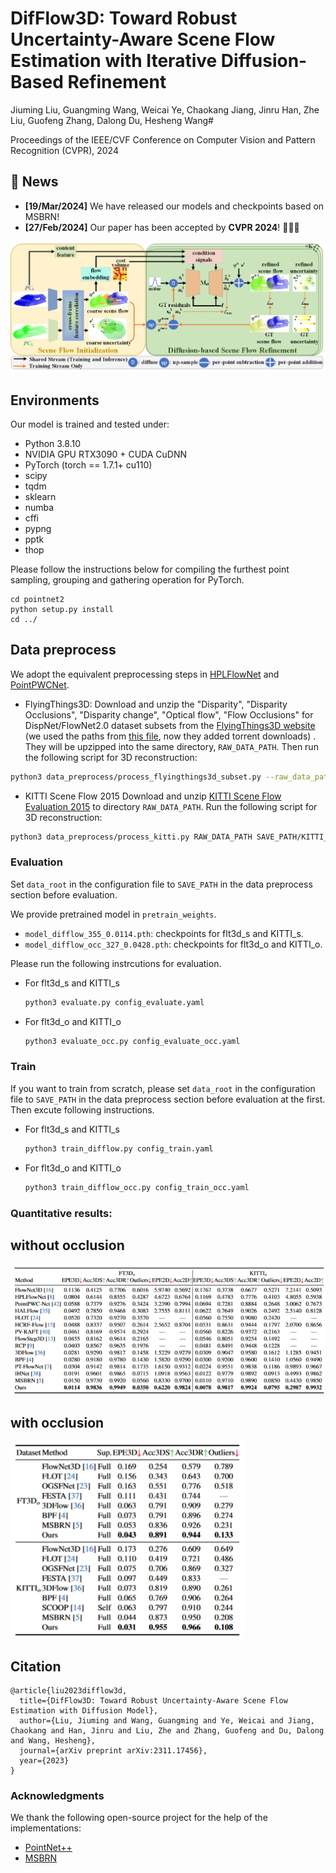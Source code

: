 # DifFlow3D: Toward Robust Uncertainty-Aware Scene Flow Estimation with Iterative Diffusion-Based Refinement
Jiuming Liu, Guangming Wang, Weicai Ye, Chaokang Jiang, Jinru Han, Zhe Liu, Guofeng Zhang, Dalong Du, Hesheng Wang#

Proceedings of the IEEE/CVF Conference on Computer Vision and Pattern Recognition (CVPR), 2024

## 📣 News
- **[19/Mar/2024]** We have released our models and checkpoints based on MSBRN!
- **[27/Feb/2024]** Our paper has been accepted by **CVPR 2024**! 🥳🥳🥳
  
<img src="pipeline.png">

## Environments
Our model is trained and tested under:
* Python 3.8.10
* NVIDIA GPU RTX3090 + CUDA CuDNN
* PyTorch (torch == 1.7.1+ cu110)
* scipy
* tqdm
* sklearn
* numba
* cffi
* pypng
* pptk
* thop

Please follow the instructions below for compiling the furthest point sampling, grouping and gathering operation for PyTorch.
```
cd pointnet2
python setup.py install
cd ../
```


## Data preprocess

We adopt the equivalent preprocessing steps in [HPLFlowNet](https://web.cs.ucdavis.edu/~yjlee/projects/cvpr2019-HPLFlowNet.pdf) and [PointPWCNet](https://github.com/DylanWusee/PointPWC).

* FlyingThings3D:
Download and unzip the "Disparity", "Disparity Occlusions", "Disparity change", "Optical flow", "Flow Occlusions" for DispNet/FlowNet2.0 dataset subsets from the [FlyingThings3D website](https://lmb.informatik.uni-freiburg.de/resources/datasets/SceneFlowDatasets.en.html) (we used the paths from [this file](https://lmb.informatik.uni-freiburg.de/data/FlyingThings3D_subset/FlyingThings3D_subset_all_download_paths.txt), now they added torrent downloads)
. They will be upzipped into the same directory, `RAW_DATA_PATH`. Then run the following script for 3D reconstruction:

```bash
python3 data_preprocess/process_flyingthings3d_subset.py --raw_data_path RAW_DATA_PATH --save_path SAVE_PATH/FlyingThings3D_subset_processed_35m --only_save_near_pts
```

* KITTI Scene Flow 2015
Download and unzip [KITTI Scene Flow Evaluation 2015](http://www.cvlibs.net/download.php?file=data_scene_flow.zip) to directory `RAW_DATA_PATH`.
Run the following script for 3D reconstruction:

```bash
python3 data_preprocess/process_kitti.py RAW_DATA_PATH SAVE_PATH/KITTI_processed_occ_final
```

### Evaluation
Set `data_root` in the configuration file to `SAVE_PATH` in the data preprocess section before evaluation. 

We provide pretrained model in ```pretrain_weights```.
- `model_difflow_355_0.0114.pth`: checkpoints for flt3d_s and KITTI_s.
- `model_difflow_occ_327_0.0428.pth`: checkpoints for flt3d_o and KITTI_o.

Please run the following instrcutions for evaluation.
- For flt3d_s and KITTI_s
    ```bash
    python3 evaluate.py config_evaluate.yaml
    ```
- For flt3d_o and KITTI_o
    ```bash
    python3 evaluate_occ.py config_evaluate_occ.yaml
    ```


  
### Train
If you want to train from scratch, please set `data_root` in the configuration file to `SAVE_PATH` in the data preprocess section before evaluation at the first. Then excute following instructions.

- For flt3d_s and KITTI_s
    ```bash
    python3 train_difflow.py config_train.yaml
    ```
- For flt3d_o and KITTI_o
    ```bash
    python3 train_difflow_occ.py config_train_occ.yaml
    ```

### Quantitative results:
## without occlusion 
<img src="no_occ.png">

## with occlusion
<img src="occ.png">

## Citation
```
@article{liu2023difflow3d,
  title={DifFlow3D: Toward Robust Uncertainty-Aware Scene Flow Estimation with Diffusion Model},
  author={Liu, Jiuming and Wang, Guangming and Ye, Weicai and Jiang, Chaokang and Han, Jinru and Liu, Zhe and Zhang, Guofeng and Du, Dalong and Wang, Hesheng},
  journal={arXiv preprint arXiv:2311.17456},
  year={2023}
}
```
### Acknowledgments
We thank the following open-source project for the help of the implementations:
- [PointNet++](https://github.com/charlesq34/pointnet2) 
- [MSBRN](https://github.com/cwc1260/MSBRN)



